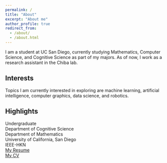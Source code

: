 ```yaml
---
permalink: /
title: "About"
excerpt: "About me"
author_profile: true
redirect_from: 
  - /about/
  - /about.html
---
```

I am a student at UC San Diego, currently studying Mathematics, Computer Science, and Cognitive Science as part of my majors. As of now, I work as a research assistant in the Chiba lab. 

Interests
------
Topics I am currently interested in exploring are machine learning, artificial intelligence, computer graphics, data science, and robotics.

Highlights
------
Undergraduate  
Department of Cognitive Science  
Department of Mathematics  
University of California, San Diego  
IEEE-HKN  
<span style="color:blue">[My Resume](http://www.andythai.xyz/files/resume.pdf)</span>  
<span style="color:blue">[My CV](http://www.andythai.xyz/files/cv.pdf)</span>  
